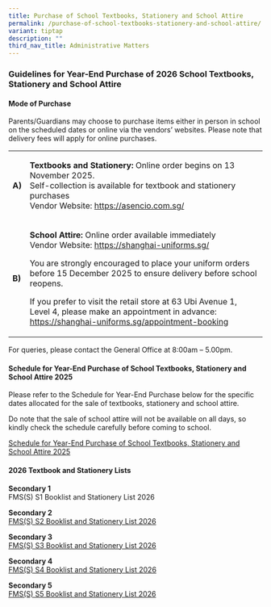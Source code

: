 ```yaml
---
title: Purchase of School Textbooks, Stationery and School Attire
permalink: /purchase-of-school-textbooks-stationery-and-school-attire/
variant: tiptap
description: ""
third_nav_title: Administrative Matters
---
```

<h3>Guidelines for Year-End Purchase of 2026 School Textbooks, Stationery and School Attire</h3>
<h4>Mode of Purchase</h4>
<p>Parents/Guardians may choose to purchase items either in person in school
on the scheduled dates or online via the vendors’ websites. Please note
that delivery fees will apply for online purchases.</p>
<table style="minWidth: 50px">
<colgroup>
<col>
<col>
</colgroup>
<tbody>
<tr>
<td rowspan="1" colspan="1">
<p><strong>A)</strong>
</p>
</td>
<td rowspan="1" colspan="1">
<p><strong>Textbooks and Stationery:</strong> Online order begins on 13 November
2025.
<br>Self-collection is available for textbook and stationery purchases
<br>Vendor Website: <a href="https://asencio.com.sg/" rel="noopener noreferrer nofollow" target="_blank">https://asencio.com.sg/</a> 
</p>
<p></p>
</td>
</tr>
<tr>
<td rowspan="1" colspan="1">
<p><strong>B)</strong>
</p>
</td>
<td rowspan="1" colspan="1">
<p><strong>School Attire:</strong> Online order available immediately
<br>Vendor Website: <a href="https://shanghai-uniforms.sg/" rel="noopener noreferrer nofollow" target="_blank">https://shanghai-uniforms.sg/</a> 
</p>
<p>You are strongly encouraged to place your uniform orders before 15 December
2025 to ensure delivery before school reopens.</p>
<p>If you prefer to visit the retail store at 63 Ubi Avenue 1, Level 4, please
make an appointment in advance: <a href="https://shanghai-uniforms.sg/appointment-booking" rel="noopener noreferrer nofollow" target="_blank">https://shanghai-uniforms.sg/appointment-booking</a>
</p>
</td>
</tr>
</tbody>
</table>
<p></p>
<p>For queries, please contact the General Office at 8:00am – 5.00pm.</p>
<h4>Schedule for Year-End Purchase of School Textbooks, Stationery and School Attire 2025</h4>
<p>Please refer to the Schedule for Year-End Purchase below for the specific
dates allocated for the sale of textbooks, stationery and school attire.</p>
<p>Do note that the sale of school attire will not be available on all days,
so kindly check the schedule carefully before coming to school.</p>
<p><a href="/files/Parents/Admin Matters/Schedule_for_Year_End_Purchase_of_School_Textbooks__Stationery_and_School_Attire_2025.pdf" rel="noopener nofollow" target="_blank">Schedule for Year-End Purchase of School Textbooks, Stationery and School Attire 2025</a>
</p>
<h4>2026 Textbook and Stationery Lists</h4>
<p><strong>Secondary 1</strong>
<br>FMS(S) S1 Booklist and Stationery List 2026</p>
<p><strong>Secondary 2</strong>
<br><a href="/files/Parents/Admin Matters/FMS_S__S2_Booklist_and_Stationery_List_2026.pdf" rel="noopener noreferrer nofollow" target="_blank">FMS(S) S2 Booklist and Stationery List 2026</a>
</p>
<p><strong>Secondary 3</strong>
<br><a href="/files/Parents/Admin Matters/FMS_S__S3_Booklist_and_Stationery_List_2026.pdf" rel="noopener noreferrer nofollow" target="_blank">FMS(S) S3 Booklist and Stationery List 2026</a>
</p>
<p><strong>Secondary 4</strong>
<br><a href="/files/Parents/Admin Matters/FMS_S__S4_Booklist_and_Stationery_List_2026.pdf" rel="noopener nofollow" target="_blank">FMS(S) S4 Booklist and Stationery List 2026</a>
</p>
<p><strong>Secondary 5</strong>
<br><a href="/files/Parents/Admin Matters/FMS_S__S5_Booklist_and_Stationery_List_2026.pdf" rel="noopener noreferrer nofollow" target="_blank">FMS(S) S5 Booklist and Stationery List 2026</a>
</p>
